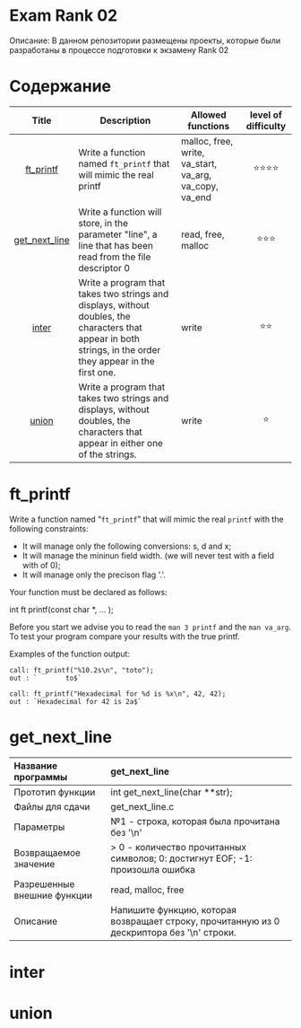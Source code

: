 # Exam Rank 02 #

Описание: В данном репозитории размещены проекты, которые были разработаны в процессе подготовки к экзамену Rank 02


# Содержание #

| Title | Description | Allowed functions | level of difficulty |
|:-----:|-------------|-------------------|:-------------------:|
| [ft_printf](#ft_printf) | Write a function named `ft_printf` that will mimic the real printf | malloc, free, write, va_start, va_arg, va_copy, va_end |:star::star::star::star:|
| [get_next_line](#get_next_line) |Write a function will store, in the parameter "line", a line that has been read from the file descriptor 0|read, free, malloc|:star::star::star:|
| [inter](#inter) |Write a program that takes two strings and displays, without doubles, the characters that appear in both strings, in the order they appear in the first one.|write|:star::star:|
| [union](#union) |Write a program that takes two strings and displays, without doubles, the characters that appear in either one of the strings.|write|:star:|

# ft_printf #

Write a function named “`ft_printf`” that will mimic the real `printf` with the following constraints:

- It will manage only the following conversions: s, d and x;
- It will manage the mininun field width. (we will never test with a field with of 0);
- It will manage only the precison flag '.'.

Your function must be declared as follows:

int ft printf(const char *, ... );

Before you start we advise you to read the `man 3 printf` and the `man va_arg`.
To test your program compare your results with the true printf.

Examples of the function output:

	call: ft_printf("%10.2s\n", "toto");
	out : `       to$`

	call: ft_printf("Hexadecimal for %d is %x\n", 42, 42);
	out : `Hexadecimal for 42 is 2a$`

# get_next_line #

Название программы  | get_next_line
:-------------------|:---------------
Прототип функции        | int get_next_line(char **str);
Файлы для сдачи         | get_next_line.c
Параметры			    | №1 - строка, которая была прочитана без '\n'
Возвращаемое значение   | > 0 - количество прочитанных символов; 0: достигнут EOF; -1: произошла ошибка
Разрешенные внешние функции | read, malloc, free
Описание			    | Напишите функцию, которая возвращает строку, прочитанную из 0 дескриптора без '\n' строки.

# inter #



# union #


